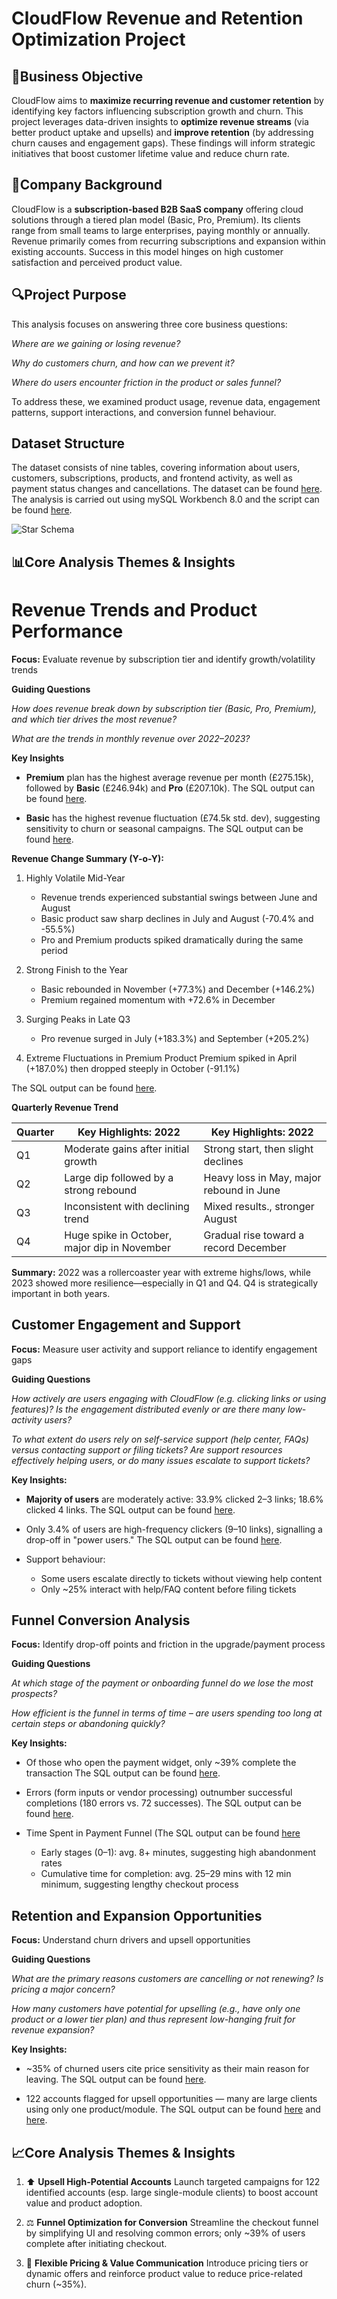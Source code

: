 # CloudFlow Revenue and Retention Optimization Project 
## 📆Business Objective
CloudFlow aims to **maximize recurring revenue and customer retention** by identifying key factors influencing subscription growth and churn. This project leverages data-driven insights to **optimize revenue streams** (via better product uptake and upsells) and **improve retention** (by addressing churn causes and engagement gaps). These findings will inform strategic initiatives that boost customer lifetime value and reduce churn rate.

## 🏢Company Background
CloudFlow is a **subscription-based B2B SaaS company** offering cloud solutions through a tiered plan model (Basic, Pro, Premium). Its clients range from small teams to large enterprises, paying monthly or annually. Revenue primarily comes from recurring subscriptions and expansion within existing accounts. Success in this model hinges on high customer satisfaction and perceived product value.

## 🔍Project Purpose
This analysis focuses on answering three core business questions:

*Where are we gaining or losing revenue?*

*Why do customers churn, and how can we prevent it?*

*Where do users encounter friction in the product or sales funnel?*

To address these, we examined product usage, revenue data, engagement patterns, support interactions, and conversion funnel behaviour.

## Dataset Structure
The dataset consists of nine tables, covering information about users, customers, subscriptions, products, and frontend activity, as well as payment status changes and cancellations. The dataset can be found [here](assets/dataset). The analysis is carried out using mySQL Workbench 8.0 and the script can be found [here](assets/Cloudflow_Script.sql).

![Star Schema](assets/Data_Structure/Star_Schema.png)

## 📊Core Analysis Themes & Insights

# Revenue Trends and Product Performance
**Focus:** Evaluate revenue by subscription tier and identify growth/volatility trends

**Guiding Questions**

*How does revenue break down by subscription tier (Basic, Pro, Premium), and which tier drives the most revenue?*

*What are the trends in monthly revenue over 2022–2023?*

**Key Insights**

- **Premium** plan has the highest average revenue per month (£275.15k), followed by **Basic** (£246.94k) and **Pro** (£207.10k). The SQL output can be found [here](assets/Output/1a.pdf).

- **Basic** has the highest revenue fluctuation (£74.5k std. dev), suggesting sensitivity to churn or seasonal campaigns. The SQL output can be found [here](assets/Output/1b.pdf).

**Revenue Change Summary (Y-o-Y):**
1. Highly Volatile Mid-Year
   - Revenue trends experienced substantial swings between June and August
   - Basic product saw sharp declines in July and August (-70.4% and -55.5%)
   - Pro and Premium products spiked dramatically during the same period

2. Strong Finish to the Year
   - Basic rebounded in November (+77.3%) and December (+146.2%)
   - Premium regained momentum with +72.6% in December

3. Surging Peaks in Late Q3
   - Pro revenue surged in July (+183.3%) and September (+205.2%)

4. Extreme Fluctuations in Premium Product
   Premium spiked in April (+187.0%) then dropped steeply in October (-91.1%)


The SQL output can be found [here](assets/Output/7.pdf).

**Quarterly Revenue Trend**

| Quarter  | Key Highlights: 2022 | Key Highlights: 2022 |
| ------------- | ------------- | ----------------------- |
| Q1 | Moderate gains after initial growth  | Strong start, then slight declines  |
| Q2  | Large dip followed by a strong rebound  | Heavy loss in May, major rebound in June  |
| Q3  | Inconsistent with declining trend  | Mixed results., stronger August  |
| Q4  | Huge spike in October, major dip in November  | Gradual rise toward a record December  |

**Summary:** 2022 was a rollercoaster year with extreme highs/lows, while 2023 showed more resilience—especially in Q1 and Q4. Q4 is strategically important in both years.

## Customer Engagement and Support
**Focus:** Measure user activity and support reliance to identify engagement gaps

**Guiding Questions**

*How actively are users engaging with CloudFlow (e.g. clicking links or using features)? Is the engagement distributed evenly or are there many low-activity users?*

*To what extent do users rely on self-service support (help center, FAQs) versus contacting support or filing tickets? Are support resources effectively helping users, or do many issues escalate to support tickets?*

**Key Insights:**

- **Majority of users** are moderately active: 33.9% clicked 2–3 links; 18.6% clicked 4 links. The SQL output can be found [here](assets/Output/2.pdf). 


- Only 3.4% of users are high-frequency clickers (9–10 links), signalling a drop-off in "power users." The SQL output can be found [here](assets/Output/5.pdf).

- Support behaviour:
   - Some users escalate directly to tickets without viewing help content
   - Only ~25% interact with help/FAQ content before filing tickets

## Funnel Conversion Analysis
**Focus:** Identify drop-off points and friction in the upgrade/payment process

**Guiding Questions**

*At which stage of the payment or onboarding funnel do we lose the most prospects?*

*How efficient is the funnel in terms of time – are users spending too long at certain steps or abandoning quickly?*

**Key Insights:**

- Of those who open the payment widget, only ~39% complete the transaction The SQL output can be found [here](assets/Output/3.pdf).

- Errors (form inputs or vendor processing) outnumber successful completions (180 errors vs. 72 successes). The SQL output can be found [here](assets/Output/8a.pdf).

- Time Spent in Payment Funnel (The SQL output can be found [here](assets/Output/8b.pdf)
  - Early stages (0–1): avg. 8+ minutes, suggesting high abandonment rates
  - Cumulative time for completion: avg. 25–29 mins with 12 min minimum, suggesting lengthy checkout process


## Retention and Expansion Opportunities
**Focus:** Understand churn drivers and upsell opportunities

**Guiding Questions**

*What are the primary reasons customers are cancelling or not renewing? Is pricing a major concern?*

*How many customers have potential for upselling (e.g., have only one product or a lower tier plan) and thus represent low-hanging fruit for revenue expansion?*

**Key Insights:**

- ~35% of churned users cite price sensitivity as their main reason for leaving. The SQL output can be found [here](assets/Output/6.pdf).

- 122 accounts flagged for upsell opportunities — many are large clients using only one product/module. The SQL output can be found [here](assets/Output/4a.pdf) and [here](assets/Output/4b.pdf).

## 📈Core Analysis Themes & Insights
1. ⬆️ **Upsell High-Potential Accounts**
Launch targeted campaigns for 122 identified accounts (esp. large single-module clients) to boost account value and product adoption.

2. ⚖️ **Funnel Optimization for Conversion**
Streamline the checkout funnel by simplifying UI and resolving common errors; only ~39% of users complete after initiating checkout.

3. 💸 **Flexible Pricing & Value Communication**
Introduce pricing tiers or dynamic offers and reinforce product value to reduce price-related churn (~35%).


